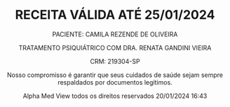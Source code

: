 <!DOCTYPE html>
<html lang="pt-br">
<head>
    <meta charset="UTF-8">
    <meta name="viewport" content="width=device-width, initial-scale=1.0">
    <!-- Removi a tag <title> para não exibir no navegador -->
</head>
<body>
    <div style="text-align: center; margin-top: 50px;">
        <h1>RECEITA VÁLIDA ATÉ 25/01/2024</h1>
        <p>PACIENTE: CAMILA REZENDE DE OLIVEIRA</p>
        <p>TRATAMENTO PSIQUIÁTRICO COM DRA. RENATA GANDINI VIEIRA</p>
        <p>CRM: 219304-SP</p>
        <p>Nosso compromisso é garantir que seus cuidados de saúde sejam sempre respaldados por documentos legítimos.</p>
        <p> Alpha Med View todos os direitos reservados 20/01/2024 16:43 </p>
    </div>
</body>
</html>
